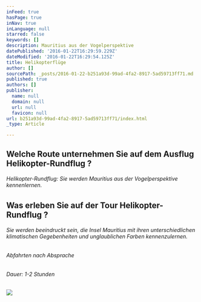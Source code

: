 ```yaml
---
inFeed: true
hasPage: true
inNav: true
inLanguage: null
starred: false
keywords: []
description: Mauritius aus der Vogelperspektive
datePublished: '2016-01-22T16:29:59.229Z'
dateModified: '2016-01-22T16:29:54.125Z'
title: Helikopterflüge
author: []
sourcePath: _posts/2016-01-22-b251a93d-99ad-4fa2-8917-5ad59713ff71.md
published: true
authors: []
publisher:
  name: null
  domain: null
  url: null
  favicon: null
url: b251a93d-99ad-4fa2-8917-5ad59713ff71/index.html
_type: Article

---
```

## Welche Route unternehmen Sie auf dem Ausflug Helikopter-Rundflug ?

###### Helikopter-Rundflug: Sie werden Mauritius aus der Vogelperspektive kennenlernen.

## Was erleben Sie auf der Tour Helikopter-Rundflug ?

###### Sie werden beeindruckt sein, die Insel Mauritius mit ihren unterschiedlichen klimatischen Gegebenheiten und unglaublichen Farben kennenzulernen.

###### Abfahrten nach Absprache

###### Dauer: 1-2 Stunden
![](https://the-grid-user-content.s3-us-west-2.amazonaws.com/fd8c8268-3c11-45be-8ae4-eaed338d6744.jpg)